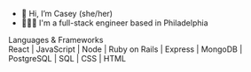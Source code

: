 - 👋  Hi, I’m Casey (she/her)
- 👩🏼‍💻  I'm a full-stack engineer based in Philadelphia


Languages & Frameworks
<br>
React | JavaScript | Node | Ruby on Rails | Express | MongoDB | PostgreSQL | SQL | CSS | HTML



